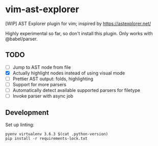 # vim-ast-explorer

[WIP] AST Explorer plugin for vim; inspired by https://astexplorer.net/

Highly experimental so far, so don't install this plugin. Only works with @babel/parser.

## TODO

- [ ] Jump to AST node from file
- [x] Actually highlight nodes instead of using visual mode
- [ ] Prettier AST output: folds, highlighting
- [ ] Support for more parsers
- [ ] Automatically detect available supported parsers for filetype
- [ ] Invoke parser with async job

## Development

Set up linting:

```
pyenv virtualenv 3.6.3 $(cat .python-version)
pip install -r requirements-lock.txt
```
